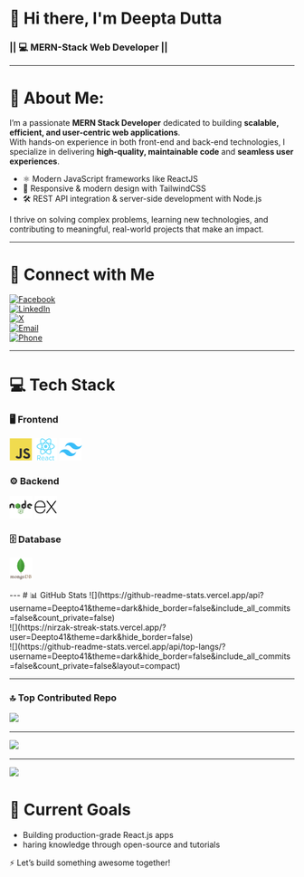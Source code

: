 # 👋 Hi there, I'm Deepta Dutta
###   || 💻 MERN-Stack Web Developer || <br> 

---

# 💫 About Me:

I’m a passionate **MERN Stack Developer** dedicated to building **scalable, efficient, and user-centric web applications**.  
With hands-on experience in both front-end and back-end technologies, I specialize in delivering **high-quality, maintainable code** and **seamless user 
experiences**.

- ⚛️ Modern JavaScript frameworks like ReactJS
- 🎨 Responsive & modern design with TailwindCSS 
- 🛠️ REST API integration & server-side development with Node.js

 I thrive on solving complex problems, learning new technologies, and contributing to meaningful, real-world projects that make an impact.

---

# 🔗 Connect with Me 
[![Facebook](https://img.shields.io/badge/Facebook-%231877F2.svg?logo=Facebook&logoColor=white)](https://facebook.com/facebook.com/deepto.19) <br> [![LinkedIn](https://img.shields.io/badge/LinkedIn-%230077B5.svg?logo=linkedin&logoColor=white)](https://linkedin.com/in/linkedin.com/in/deeptodutta/) <br> [![X](https://img.shields.io/badge/X-black.svg?logo=X&logoColor=white)](https://x.com/x.com/deepta_dutta) <br> [![Email](https://img.shields.io/badge/Email-D14836?logo=gmail&logoColor=white)](mailto:deeptaduttaksp@gmail.com) <br> [![Phone](https://img.shields.io/badge/Phone-01989316366-brightgreen?logo=phone&logoColor=white)](tel:01989316366)

---
# 💻 Tech Stack
### 🖥️ Frontend
<p>
  <img src="https://raw.githubusercontent.com/devicons/devicon/master/icons/javascript/javascript-original.svg" alt="JavaScript" width="40" height="40"/>
  <img src="https://raw.githubusercontent.com/devicons/devicon/master/icons/react/react-original-wordmark.svg" alt="React.js" width="40" height="40"/>
  <img src="https://raw.githubusercontent.com/devicons/devicon/master/icons/tailwindcss/tailwindcss-plain.svg" alt="TailwindCSS" width="40" height="40"/>
</p>

### ⚙️ Backend
<p>
  <img src="https://raw.githubusercontent.com/devicons/devicon/master/icons/nodejs/nodejs-original-wordmark.svg" alt="Node.js" width="40" height="40"/>
  <img src="https://raw.githubusercontent.com/devicons/devicon/master/icons/express/express-original.svg" alt="Express.js" width="40" height="40"/>
</p>

### 🗄️ Database
<p>
  <img src="https://raw.githubusercontent.com/devicons/devicon/master/icons/mongodb/mongodb-original-wordmark.svg" alt="MongoDB" width="40" height="40"/>
</p>
---
# 📊 GitHub Stats
![](https://github-readme-stats.vercel.app/api?username=Deepto41&theme=dark&hide_border=false&include_all_commits=false&count_private=false)<br/>
![](https://nirzak-streak-stats.vercel.app/?user=Deepto41&theme=dark&hide_border=false)<br/>
![](https://github-readme-stats.vercel.app/api/top-langs/?username=Deepto41&theme=dark&hide_border=false&include_all_commits=false&count_private=false&layout=compact)


---
### 🔝 Top Contributed Repo
![](https://github-contributor-stats.vercel.app/api?username=Deepto41&limit=5&theme=dark&combine_all_yearly_contributions=true)

---
[![](https://visitcount.itsvg.in/api?id=Deepto41&icon=0&color=9)](https://visitcount.itsvg.in)


---
[![](https://visitcount.itsvg.in/api?id=Deepto41&icon=0&color=9)](https://visitcount.itsvg.in)

# 🚀 Current Goals
- Building production-grade React.js apps <br>
- haring knowledge through open-source and tutorials <br>

⚡ Let’s build something awesome together!

